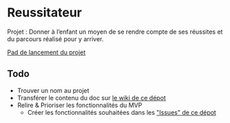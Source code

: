 Reussitateur
============

Projet : Donner à l’enfant un moyen de se rendre compte de ses réussites et du parcours réalisé pour y arriver.

[Pad de lancement du projet](http://piratepad.net/check-in-educatif)

## Todo

* Trouver un nom au projet
* Transférer le contenu du doc sur [le wiki de ce dépot](https://github.com/Em-AK/reussitateur/wiki)
* Relire & Prioriser les fonctionnalités du MVP
	* Créer les fonctionnalités souhaitées dans les ["Issues" de ce dépot](https://github.com/Em-AK/reussitateur/issues)
